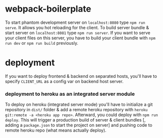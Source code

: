 # webpack-boilerplate

To start phantom development server on `localhost:8080` type `npm run serve`. It allows you hot reloading for the client.
To build server bundle & start server on `localhost:8081` type `npm run server`.
If you want to serve your client files on this server, you have to build your client bundle with `npm run dev` or `npm run build` previously.

# deployment

If you want to deploy frontend & backend on separated hosts, you'll have to specify `CLIENT_URL` as a config var on backend host server.

### deployment to heroku as an integrated server module

To deploy on heroku (integrated server mode) you'll have to initialize a git repository in `dist/` folder & add a remote heroku repository with `heroku git:remote -a <heroku app repo>`. Afterward, you could deploy with `npm run deploy`. This will trigger a production build of server & client bundles [, adding a `package.json` to start the project on server] and pushing code to remote heroku repo (what means actually deploy).
